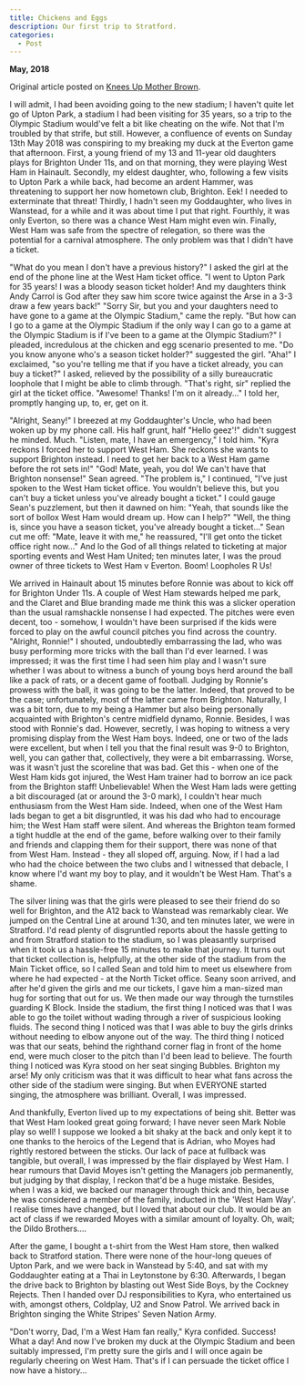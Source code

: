```yaml
---
title: Chickens and Eggs
description: Our first trip to Stratford.
categories:
  - Post
---
```

**May, 2018**

Original article posted on [Knees Up Mother Brown](http://www.kumb.com/article.php?id=4173).

I will admit, I had been avoiding going to the new stadium; I haven't quite let go of Upton Park, a stadium I had been visiting for 35 years, so a trip to the Olympic Stadium would've felt a bit like cheating on the wife. Not that I'm troubled by that strife, but still. However, a confluence of events on Sunday 13th May 2018 was conspiring to my breaking my duck at the Everton game that afternoon. First, a young friend of my 13 and 11-year old daughters plays for Brighton Under 11s, and on that morning, they were playing West Ham in Hainault. Secondly, my eldest daughter, who, following a few visits to Upton Park a while back, had become an ardent Hammer, was threatening to support her now hometown club, Brighton. Eek! I needed to exterminate that threat! Thirdly, I hadn't seen my Goddaughter, who lives in Wanstead, for a while and it was about time I put that right. Fourthly, it was only Everton, so there was a chance West Ham might even win. Finally, West Ham was safe from the spectre of relegation, so there was the potential for a carnival atmosphere. The only problem was that I didn't have a ticket.

"What do you mean I don't have a previous history?" I asked the girl at the end of the phone line at the West Ham ticket office. "I went to Upton Park for 35 years! I was a bloody season ticket holder! And my daughters think Andy Carrol is God after they saw him score twice against the Arse in a 3-3 draw a few years back!" "Sorry Sir, but you and your daughters need to have gone to a game at the Olympic Stadium," came the reply. "But how can I go to a game at the Olympic Stadium if the only way I can go to a game at the Olympic Stadium is if I've been to a game at the Olympic Stadium?" I pleaded, incredulous at the chicken and egg scenario presented to me. "Do you know anyone who's a season ticket holder?" suggested the girl. "Aha!" I exclaimed, "so you're telling me that if you have a ticket already, you can buy a ticket?" I asked,  relieved by the possibility of a silly bureaucratic loophole that I might be able to climb through. "That's right, sir" replied the girl at the ticket office. "Awesome! Thanks! I'm on it already..." I told her, promptly hanging up, to, er, get on it.

"Alright, Seany!" I breezed at my Goddaughter's Uncle, who had been woken up by my phone call. His half grunt, half "Hello geez'!" didn't suggest he minded. Much. "Listen, mate, I have an emergency," I told him. "Kyra reckons I forced her to support West Ham. She reckons she wants to support Brighton instead. I need to get her back to a West Ham game before the rot sets in!" "God! Mate, yeah, you do! We can't have that Brighton nonsense!" Sean agreed. "The problem is," I continued, "I've just spoken to the West Ham ticket office. You wouldn't believe this, but you can't buy a ticket unless you've already bought a ticket." I could gauge Sean's puzzlement, but then it dawned on him: "Yeah, that sounds like the sort of bollox West Ham would dream up. How can I help?" "Well, the thing is, since you have a season ticket, you've already bought a ticket..." Sean cut me off: "Mate, leave it with me," he reassured, "I'll get onto the ticket office right now..." And lo the God of all things related to ticketing at major sporting events and West Ham United; ten minutes later, I was the proud owner of three tickets to West Ham v Everton. Boom! Loopholes R Us!

We arrived in Hainault about 15 minutes before Ronnie was about to kick off for Brighton Under 11s. A couple of West Ham stewards helped me park, and the Claret and Blue branding made me think this was a slicker operation than the usual ramshackle nonsense I had expected. The pitches were even decent, too - somehow, I wouldn't have been surprised if the kids were forced to play on the awful council pitches you find across the country. "Alright, Ronnie!" I shouted, undoubtedly embarrassing the lad, who was busy performing more tricks with the ball than I'd ever learned. I was impressed; it was the first time I had seen him play and I wasn't sure whether I was about to witness a bunch of young boys herd around the ball like a pack of rats, or a decent game of football. Judging by Ronnie's prowess with the ball, it was going to be the latter. Indeed, that proved to be the case; unfortunately, most of the latter came from Brighton. Naturally, I was a bit torn, due to my being a Hammer but also being personally acquainted with Brighton's centre midfield dynamo, Ronnie. Besides, I was stood with Ronnie's dad. However, secretly, I was hoping to witness a very promising display from the West Ham boys. Indeed, one or two of the lads were excellent, but when I tell you that the final result was 9-0 to Brighton, well, you can gather that, collectively, they were a bit embarrassing. Worse, was it wasn't just the scoreline that was bad. Get this - when one of the West Ham kids got injured, the West Ham trainer had to borrow an ice pack from the Brighton staff! Unbelievable! When the West Ham lads were getting a bit discouraged (at or around the 3-0 mark), I couldn't hear much enthusiasm from the West Ham side. Indeed, when one of the West Ham lads began to get a bit disgruntled, it was his dad who had to encourage him; the West Ham staff were silent. And whereas the Brighton team formed a tight huddle at the end of the game, before walking over to their family and friends and clapping them for their support, there was none of that from West Ham. Instead - they all sloped off, arguing. Now, if I had a lad who had the choice between the two clubs and I witnessed that debacle, I know where I'd want my boy to play, and it wouldn't be West Ham. That's a shame.

The silver lining was that the girls were pleased to see their friend do so well for Brighton, and the A12 back to Wanstead was remarkably clear. We jumped on the Central Line at around 1:30, and ten minutes later, we were in Stratford. I'd read plenty of disgruntled reports about the hassle getting to and from Stratford station to the stadium, so I was pleasantly surprised when it took us a hassle-free 15 minutes to make that journey.  It turns out that ticket collection is, helpfully, at the other side of the stadium from the Main Ticket office, so I called Sean and told him to meet us elsewhere from where he had expected - at the North Ticket office. Seany soon arrived, and after he'd given the girls and me our tickets, I gave him a man-sized man hug for sorting that out for us. We then made our way through the turnstiles guarding K Block. Inside the stadium, the first thing I noticed was that I was able to go the toilet without wading through a river of suspicious looking fluids. The second thing I noticed was that I was able to buy the girls drinks without needing to elbow anyone out of the way. The third thing I noticed was that our seats, behind the righthand corner flag in front of the home end, were much closer to the pitch than I'd been lead to believe. The fourth thing I noticed was Kyra stood on her seat singing Bubbles. Brighton my arse! My only criticism was that it was difficult to hear what fans across the other side of the stadium were singing. But when EVERYONE started singing, the atmosphere was brilliant. Overall, I was impressed.

And thankfully, Everton lived up to my expectations of being shit. Better was that West Ham looked great going forward; I have never seen Mark Noble play so well! I suppose we looked a bit shaky at the back and only kept it to one thanks to the heroics of the Legend that is Adrian, who Moyes had rightly restored between the sticks. Our lack of pace at fullback was tangible, but overall, I was impressed by the flair displayed by West Ham. I hear rumours that David Moyes isn't getting the Managers job permanently, but judging by that display, I reckon that'd be a huge mistake. Besides, when I was a kid, we backed our manager through thick and thin, because he was considered a member of the family, inducted in the 'West Ham Way'. I realise times have changed, but I loved that about our club. It would be an act of class if we rewarded Moyes with a similar amount of loyalty. Oh, wait; the Dildo Brothers....

After the game, I bought a t-shirt from the West Ham store, then walked back to Stratford station. There were none of the hour-long queues of Upton Park, and we were back in Wanstead by 5:40, and sat with my Goddaughter eating at a Thai in Leytonstone by 6:30. Afterwards, I began the drive back to Brighton by blasting out West Side Boys, by the Cockney Rejects. Then I handed over DJ responsibilities to Kyra, who entertained us with, amongst others, Coldplay, U2 and Snow Patrol. We arrived back in Brighton singing the White Stripes' Seven Nation Army.  

"Don't worry, Dad, I'm a West Ham fan really," Kyra confided. Success! What a day! And now I've broken my duck at the Olympic Stadium and been suitably impressed, I'm pretty sure the girls and I will once again be regularly cheering on West Ham. That's if I can persuade the ticket office I now have a history...

